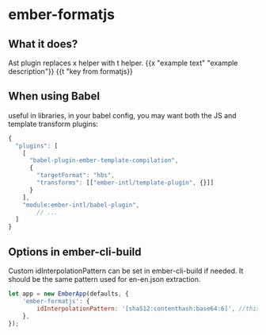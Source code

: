 # ember-formatjs

## What it does?

Ast plugin replaces x helper with t helper.
{{x "example text" "example description"}}
{{t "key from formatjs}}

## When using Babel

useful in libraries,
in your babel config, you may want both the JS and template transform plugins:

```js
{
  "plugins": [
    [
      "babel-plugin-ember-template-compilation",
      {
        "targetFormat": "hbs",
        "transforms": [["ember-intl/template-plugin", {}]]
      }
    ],
    "module:ember-intl/babel-plugin",
		// ...
  ]
}
```

## Options in ember-cli-build

Custom idInterpolationPattern can be set in ember-cli-build if needed. It should be the same pattern used for en-en.json extraction.

```js
let app = new EmberApp(defaults, {
	'ember-formatjs': {
		idInterpolationPattern: '[sha512:contenthash:base64:6]', //this interpolation pattern is default
	},
});
```
